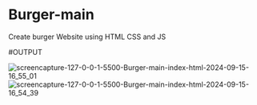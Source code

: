 # Burger-main
 Create burger Website using HTML CSS and JS  


 #OUTPUT

![screencapture-127-0-0-1-5500-Burger-main-index-html-2024-09-15-16_55_01](https://github.com/user-attachments/assets/58974e8c-91c7-4fba-9410-b9fc41818c5e)
 ![screencapture-127-0-0-1-5500-Burger-main-index-html-2024-09-15-16_54_39](https://github.com/user-attachments/assets/070f9803-5039-4d4d-bd1e-d27700693336)

